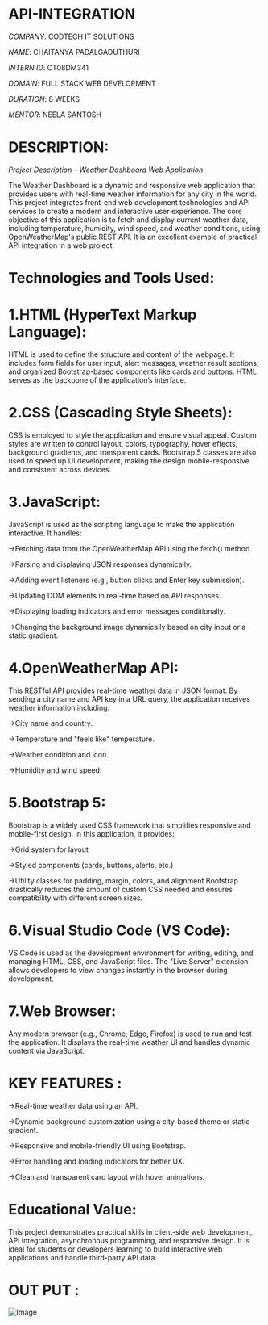# API-INTEGRATION

*COMPANY*: CODTECH IT SOLUTIONS

*NAME*: CHAITANYA PADALGADUTHURI

*INTERN ID*: CT08DM341

*DOMAIN*: FULL STACK WEB DEVELOPMENT

*DURATION*: 8 WEEKS

*MENTOR*: NEELA SANTOSH

# DESCRIPTION:

*Project Description – Weather Dashboard Web Application*
  
  The Weather Dashboard is a dynamic and responsive web application that provides users with real-time weather information for any city in the world. This project integrates front-end web development technologies 
 and API services to create a modern and interactive user experience. The core objective of this application is to fetch and display current weather data, including temperature, humidity, wind speed, and weather 
 conditions, using OpenWeatherMap's public REST API. It is an excellent example of practical API integration in a web project.

# Technologies and Tools Used:



 # 1.HTML (HyperText Markup Language):
 
   HTML is used to define the structure and content of the webpage. It includes form fields for user input, alert messages, weather result sections, and organized Bootstrap-based components like cards and 
   buttons. HTML serves as the backbone of the application’s interface.

# 2.CSS (Cascading Style Sheets):

   CSS is employed to style the application and ensure visual appeal. Custom styles are written to control layout, colors, typography, hover effects, background gradients, and transparent cards. Bootstrap 5 
   classes are also used to speed up UI development, making the design mobile-responsive and consistent across devices.

# 3.JavaScript:

   JavaScript is used as the scripting language to make the application interactive. It handles:

   ->Fetching data from the OpenWeatherMap API using the fetch() method.

   ->Parsing and displaying JSON responses dynamically.

   ->Adding event listeners (e.g., button clicks and Enter key submission).

   ->Updating DOM elements in real-time based on API responses.

   ->Displaying loading indicators and error messages conditionally.

   ->Changing the background image dynamically based on city input or a static gradient.


# 4.OpenWeatherMap API:

   This RESTful API provides real-time weather data in JSON format. By sending a city name and API key in a URL query, the application receives weather information including:

->City name and country.

->Temperature and "feels like" temperature.

->Weather condition and icon.

->Humidity and wind speed.

# 5.Bootstrap 5:

   Bootstrap is a widely used CSS framework that simplifies responsive and mobile-first design. In this application, it provides:

 ->Grid system for layout

 ->Styled components (cards, buttons, alerts, etc.)

 ->Utility classes for padding, margin, colors, and alignment Bootstrap drastically reduces the amount of custom CSS needed and ensures compatibility with different screen sizes.


# 6.Visual Studio Code (VS Code):

   VS Code is used as the development environment for writing, editing, and managing HTML, CSS, and JavaScript files. The "Live Server" extension allows developers to view changes instantly in the browser during development.

# 7.Web Browser:

   Any modern browser (e.g., Chrome, Edge, Firefox) is used to run and test the application. It displays the real-time weather UI and handles dynamic content via JavaScript.

# KEY FEATURES :

  ->Real-time weather data using an API.

  ->Dynamic background customization using a city-based theme or static gradient.

  ->Responsive and mobile-friendly UI using Bootstrap.

  ->Error handling and loading indicators for better UX.

  ->Clean and transparent card layout with hover animations.

# Educational Value:

   This project demonstrates practical skills in client-side web development, API integration, asynchronous programming, and responsive design. It is ideal for students or developers learning to build 
   interactive web applications and handle third-party API data.


# OUT PUT :

![Image](https://github.com/user-attachments/assets/09f6cbde-748f-4fab-a800-f05642d397ec)









